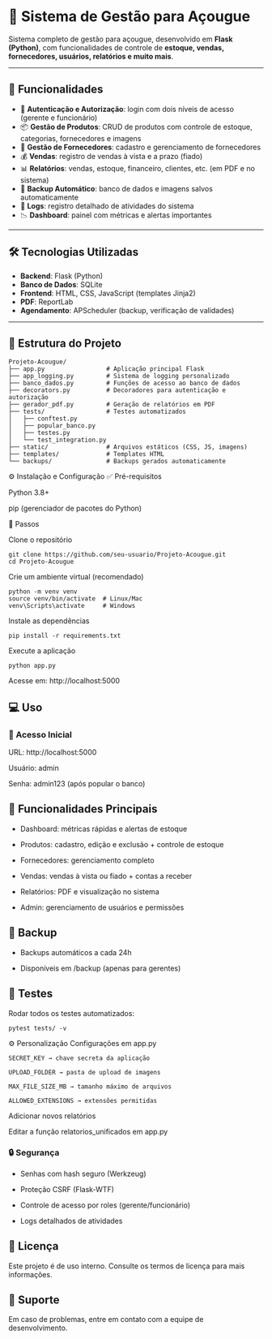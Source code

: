 # 🥩 Sistema de Gestão para Açougue

Sistema completo de gestão para açougue, desenvolvido em **Flask (Python)**, com funcionalidades de controle de **estoque, vendas, fornecedores, usuários, relatórios e muito mais**.

---

## 🚀 Funcionalidades

- 🔑 **Autenticação e Autorização**: login com dois níveis de acesso (gerente e funcionário)  
- 📦 **Gestão de Produtos**: CRUD de produtos com controle de estoque, categorias, fornecedores e imagens  
- 🤝 **Gestão de Fornecedores**: cadastro e gerenciamento de fornecedores  
- 💰 **Vendas**: registro de vendas à vista e a prazo (fiado)  
- 📊 **Relatórios**: vendas, estoque, financeiro, clientes, etc. (em PDF e no sistema)  
- 💾 **Backup Automático**: banco de dados e imagens salvos automaticamente  
- 📝 **Logs**: registro detalhado de atividades do sistema  
- 📉 **Dashboard**: painel com métricas e alertas importantes  

---

## 🛠️ Tecnologias Utilizadas

- **Backend**: Flask (Python)  
- **Banco de Dados**: SQLite  
- **Frontend**: HTML, CSS, JavaScript (templates Jinja2)  
- **PDF**: ReportLab  
- **Agendamento**: APScheduler (backup, verificação de validades)  

---

## 📂 Estrutura do Projeto

```text
Projeto-Acougue/
├── app.py                 # Aplicação principal Flask
├── app_logging.py         # Sistema de logging personalizado
├── banco_dados.py         # Funções de acesso ao banco de dados
├── decorators.py          # Decoradores para autenticação e autorização
├── gerador_pdf.py         # Geração de relatórios em PDF
├── tests/                 # Testes automatizados
│   ├── conftest.py
│   ├── popular_banco.py
│   ├── testes.py
│   └── test_integration.py
├── static/                # Arquivos estáticos (CSS, JS, imagens)
├── templates/             # Templates HTML
└── backups/               # Backups gerados automaticamente

```

⚙️ Instalação e Configuração
✅ Pré-requisitos

Python 3.8+

pip (gerenciador de pacotes do Python)

📌 Passos

Clone o repositório

```
git clone https://github.com/seu-usuario/Projeto-Acougue.git
cd Projeto-Acougue
```

Crie um ambiente virtual (recomendado)

```
python -m venv venv
source venv/bin/activate  # Linux/Mac
venv\Scripts\activate     # Windows
```

Instale as dependências

```
pip install -r requirements.txt
```

Execute a aplicação

```
python app.py
```

Acesse em: http://localhost:5000

## 💻 Uso
### 🔐 Acesso Inicial

URL: http://localhost:5000

Usuário: admin

Senha: admin123 (após popular o banco)

## 📌 Funcionalidades Principais

- Dashboard: métricas rápidas e alertas de estoque

- Produtos: cadastro, edição e exclusão + controle de estoque

- Fornecedores: gerenciamento completo

- Vendas: vendas à vista ou fiado + contas a receber

- Relatórios: PDF e visualização no sistema

- Admin: gerenciamento de usuários e permissões

## 💾 Backup

- Backups automáticos a cada 24h
 
- Disponíveis em /backup (apenas para gerentes)

## 🧪 Testes

Rodar todos os testes automatizados:
```
pytest tests/ -v
```
⚙️ Personalização
Configurações em app.py

```
SECRET_KEY → chave secreta da aplicação

UPLOAD_FOLDER → pasta de upload de imagens

MAX_FILE_SIZE_MB → tamanho máximo de arquivos

ALLOWED_EXTENSIONS → extensões permitidas
```

Adicionar novos relatórios

Editar a função relatorios_unificados em app.py

### 🔒 Segurança

- Senhas com hash seguro (Werkzeug)

- Proteção CSRF (Flask-WTF)

- Controle de acesso por roles (gerente/funcionário)

- Logs detalhados de atividades

## 📜 Licença

Este projeto é de uso interno. Consulte os termos de licença para mais informações.

## 📧 Suporte

Em caso de problemas, entre em contato com a equipe de desenvolvimento.
